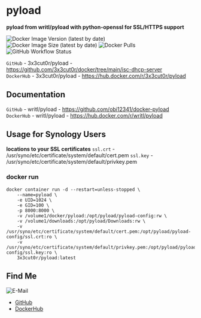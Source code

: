 # pyload

**pyload from writl/pyload with python-openssl for SSL/HTTPS support**

![Docker Image Version (latest by date)](https://img.shields.io/docker/v/3x3cut0r/pyload)
![Docker Image Size (latest by date)](https://img.shields.io/docker/image-size/3x3cut0r/pyload)
![Docker Pulls](https://img.shields.io/docker/pulls/3x3cut0r/pyload)
![GitHub Workflow Status](https://img.shields.io/github/workflow/status/3x3cut0r/docker/build%20pyload)

`GitHub` - 3x3cut0r/pyload - https://github.com/3x3cut0r/docker/tree/main/isc-dhcp-server  
`DockerHub` - 3x3cut0r/pyload - https://hub.docker.com/r/3x3cut0r/pyload  

## Documentation

`GitHub` - writl/pyload - https://github.com/obi12341/docker-pyload  
`DockerHub` - writl/pyload - https://hub.docker.com/r/writl/pyload  

## Usage for Synology Users

**locations to your SSL certificates**
`ssl.crt` - /usr/syno/etc/certificate/system/default/cert.pem
`ssl.key` - /usr/syno/etc/certificate/system/default/privkey.pem

### docker run

```shell
docker container run -d --restart=unless-stopped \
    --name=pyload \
    -e UID=1024 \
    -e GID=100 \
    -p 8000:8000 \
    -v /volume1/docker/pyload:/opt/pyload/pyload-config:rw \
    -v /volume1/downloads:/opt/pyload/Downloads:rw \
    -v /usr/syno/etc/certificate/system/default/cert.pem:/opt/pyload/pyload-config/ssl.crt:ro \
    -v /usr/syno/etc/certificate/system/default/privkey.pem:/opt/pyload/pyload-config/ssl.key:ro \
    3x3cut0r/pyload:latest
```

## Find Me <a name="findme"></a>

![E-Mail](https://img.shields.io/badge/E--Mail-executor55%40gmx.de-red)
* [GitHub](https://github.com/3x3cut0r)
* [DockerHub](https://hub.docker.com/u/3x3cut0r)
